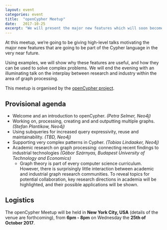 ```yaml
---
layout: event
categories: event
title:  "openCypher Meetup"
date:   2017-10-25
excerpt: "We will present the major new features which will soon become part of Cypher."
---
```

At this meetup, we’re going to be giving high-level talks motivating the major new features that are going to be part of the Cypher language in the very near future.

Using examples, we will show why these features are useful, and how they can be used to solve complex problems.
We will end the evening with an illuminating talk on the interplay between research and industry within the area of graph processing.

This meetup is organised by the [openCypher project](http://www.opencypher.org).

## Provisional agenda

* Welcome and an introduction to openCypher. _(Petra Selmer, Neo4j)_
* Working on, processing, creating and and outputting multiple graphs. _(Stefan Plantikow, Neo4j)_
* Using subqueries for increased query expressivity, reuse and maintainability. _(TBD, Neo4j)_
* Supporting very complex patterns in Cypher. _(Tobias Lindaaker, Neo4j)_
* Academic research on graph processing: connecting recent findings to industrial technologies _(Gábor Szárnyas, Budapest University of Technology and Economics)_
   * Graph theory is part of every computer science curriculum.
   However, there is surprisingly little interaction between academic and industrial graph research communities.
   To reveal topics for potential collaboration, key research directions in academia will be highlighted, and their possible applications will be shown.

## Logistics

The openCypher Meetup will be held in **New York City, USA** (details of the venue are forthcoming), from **6pm - 8pm** on Wednesday the **25th of October 2017**.
